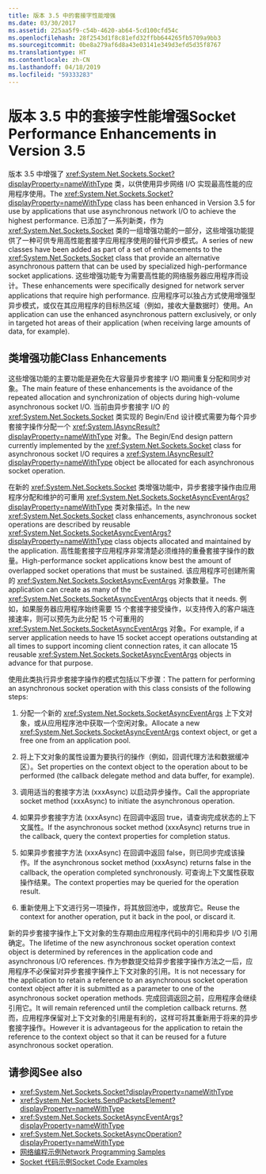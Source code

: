 ```yaml
---
title: 版本 3.5 中的套接字性能增强
ms.date: 03/30/2017
ms.assetid: 225aa5f9-c54b-4620-ab64-5cd100cfd54c
ms.openlocfilehash: 28f2543d1f8c81efd32ffbb644265fb5709a9bb3
ms.sourcegitcommit: 0be8a279af6d8a43e03141e349d3efd5d35f8767
ms.translationtype: HT
ms.contentlocale: zh-CN
ms.lasthandoff: 04/18/2019
ms.locfileid: "59333283"
---
```

# <a name="socket-performance-enhancements-in-version-35"></a><span data-ttu-id="4ad54-102">版本 3.5 中的套接字性能增强</span><span class="sxs-lookup"><span data-stu-id="4ad54-102">Socket Performance Enhancements in Version 3.5</span></span>
<span data-ttu-id="4ad54-103">版本 3.5 中增强了 <xref:System.Net.Sockets.Socket?displayProperty=nameWithType> 类，以供使用异步网络 I/O 实现最高性能的应用程序使用。</span><span class="sxs-lookup"><span data-stu-id="4ad54-103">The <xref:System.Net.Sockets.Socket?displayProperty=nameWithType> class has been enhanced in Version 3.5 for use by applications that use asynchronous network I/O to achieve the highest performance.</span></span> <span data-ttu-id="4ad54-104">已添加了一系列新类，作为 <xref:System.Net.Sockets.Socket> 类的一组增强功能的一部分，这些增强功能提供了一种可供专用高性能套接字应用程序使用的替代异步模式。</span><span class="sxs-lookup"><span data-stu-id="4ad54-104">A series of new classes have been added as part of a set of enhancements to the <xref:System.Net.Sockets.Socket> class that provide an alternative asynchronous pattern that can be used by specialized high-performance socket applications.</span></span> <span data-ttu-id="4ad54-105">这些增强功能专为需要高性能的网络服务器应用程序而设计。</span><span class="sxs-lookup"><span data-stu-id="4ad54-105">These enhancements were specifically designed for network server applications that require high performance.</span></span> <span data-ttu-id="4ad54-106">应用程序可以独占方式使用增强型异步模式，或仅在其应用程序的目标热区域（例如，接收大量数据时）使用。</span><span class="sxs-lookup"><span data-stu-id="4ad54-106">An application can use the enhanced asynchronous pattern exclusively, or only in targeted hot areas of their application (when receiving large amounts of data, for example).</span></span>  
  
## <a name="class-enhancements"></a><span data-ttu-id="4ad54-107">类增强功能</span><span class="sxs-lookup"><span data-stu-id="4ad54-107">Class Enhancements</span></span>  
 <span data-ttu-id="4ad54-108">这些增强功能的主要功能是避免在大容量异步套接字 I/O 期间重复分配和同步对象。</span><span class="sxs-lookup"><span data-stu-id="4ad54-108">The main feature of these enhancements is the avoidance of the repeated allocation and synchronization of objects during high-volume asynchronous socket I/O.</span></span> <span data-ttu-id="4ad54-109">当前由异步套接字 I/O 的 <xref:System.Net.Sockets.Socket> 类实现的 Begin/End 设计模式需要为每个异步套接字操作分配一个 <xref:System.IAsyncResult?displayProperty=nameWithType> 对象。</span><span class="sxs-lookup"><span data-stu-id="4ad54-109">The Begin/End design pattern currently implemented by the <xref:System.Net.Sockets.Socket> class for asynchronous socket I/O requires a <xref:System.IAsyncResult?displayProperty=nameWithType> object be allocated for each asynchronous socket operation.</span></span>  
  
 <span data-ttu-id="4ad54-110">在新的 <xref:System.Net.Sockets.Socket> 类增强功能中，异步套接字操作由应用程序分配和维护的可重用 <xref:System.Net.Sockets.SocketAsyncEventArgs?displayProperty=nameWithType> 类对象描述。</span><span class="sxs-lookup"><span data-stu-id="4ad54-110">In the new <xref:System.Net.Sockets.Socket> class enhancements, asynchronous socket operations are described by reusable <xref:System.Net.Sockets.SocketAsyncEventArgs?displayProperty=nameWithType> class objects allocated and maintained by the application.</span></span> <span data-ttu-id="4ad54-111">高性能套接字应用程序非常清楚必须维持的重叠套接字操作的数量。</span><span class="sxs-lookup"><span data-stu-id="4ad54-111">High-performance socket applications know best the amount of overlapped socket operations that must be sustained.</span></span> <span data-ttu-id="4ad54-112">该应用程序可创建所需的 <xref:System.Net.Sockets.SocketAsyncEventArgs> 对象数量。</span><span class="sxs-lookup"><span data-stu-id="4ad54-112">The application can create as many of the <xref:System.Net.Sockets.SocketAsyncEventArgs> objects that it needs.</span></span> <span data-ttu-id="4ad54-113">例如，如果服务器应用程序始终需要 15 个套接字接受操作，以支持传入的客户端连接速率，则可以预先为此分配 15 个可重用的 <xref:System.Net.Sockets.SocketAsyncEventArgs> 对象。</span><span class="sxs-lookup"><span data-stu-id="4ad54-113">For example, if a server application needs to have 15 socket accept operations outstanding at all times to support incoming client connection rates, it can allocate 15 reusable <xref:System.Net.Sockets.SocketAsyncEventArgs> objects in advance for that purpose.</span></span>  
  
 <span data-ttu-id="4ad54-114">使用此类执行异步套接字操作的模式包括以下步骤：</span><span class="sxs-lookup"><span data-stu-id="4ad54-114">The pattern for performing an asynchronous socket operation with this class consists of the following steps:</span></span>  
  
1. <span data-ttu-id="4ad54-115">分配一个新的 <xref:System.Net.Sockets.SocketAsyncEventArgs> 上下文对象，或从应用程序池中获取一个空闲对象。</span><span class="sxs-lookup"><span data-stu-id="4ad54-115">Allocate a new <xref:System.Net.Sockets.SocketAsyncEventArgs> context object, or get a free one from an application pool.</span></span>  
  
2. <span data-ttu-id="4ad54-116">将上下文对象的属性设置为要执行的操作（例如，回调代理方法和数据缓冲区）。</span><span class="sxs-lookup"><span data-stu-id="4ad54-116">Set properties on the context object to the operation about to be performed (the callback delegate method and data buffer, for example).</span></span>  
  
3. <span data-ttu-id="4ad54-117">调用适当的套接字方法 (xxxAsync) 以启动异步操作。</span><span class="sxs-lookup"><span data-stu-id="4ad54-117">Call the appropriate socket method (xxxAsync) to initiate the asynchronous operation.</span></span>  
  
4. <span data-ttu-id="4ad54-118">如果异步套接字方法 (xxxAsync) 在回调中返回 true，请查询完成状态的上下文属性。</span><span class="sxs-lookup"><span data-stu-id="4ad54-118">If the asynchronous socket method (xxxAsync) returns true in the callback, query the context properties for completion status.</span></span>  
  
5. <span data-ttu-id="4ad54-119">如果异步套接字方法 (xxxAsync) 在回调中返回 false，则已同步完成该操作。</span><span class="sxs-lookup"><span data-stu-id="4ad54-119">If the asynchronous socket method (xxxAsync) returns false in the callback, the operation completed synchronously.</span></span> <span data-ttu-id="4ad54-120">可查询上下文属性获取操作结果。</span><span class="sxs-lookup"><span data-stu-id="4ad54-120">The context properties may be queried for the operation result.</span></span>  
  
6. <span data-ttu-id="4ad54-121">重新使用上下文进行另一项操作，将其放回池中，或放弃它。</span><span class="sxs-lookup"><span data-stu-id="4ad54-121">Reuse the context for another operation, put it back in the pool, or discard it.</span></span>  
  
 <span data-ttu-id="4ad54-122">新的异步套接字操作上下文对象的生存期由应用程序代码中的引用和异步 I/O 引用确定。</span><span class="sxs-lookup"><span data-stu-id="4ad54-122">The lifetime of the new asynchronous socket operation context object is determined by references in the application code and asynchronous I/O references.</span></span> <span data-ttu-id="4ad54-123">作为参数提交给异步套接字操作方法之一后，应用程序不必保留对异步套接字操作上下文对象的引用。</span><span class="sxs-lookup"><span data-stu-id="4ad54-123">It is not necessary for the application to retain a reference to an asynchronous socket operation context object after it is submitted as a parameter to one of the asynchronous socket operation methods.</span></span> <span data-ttu-id="4ad54-124">完成回调返回之前，应用程序会继续引用它。</span><span class="sxs-lookup"><span data-stu-id="4ad54-124">It will remain referenced until the completion callback returns.</span></span> <span data-ttu-id="4ad54-125">然而，应用程序保留对上下文对象的引用是有利的，这样可将其重新用于将来的异步套接字操作。</span><span class="sxs-lookup"><span data-stu-id="4ad54-125">However it is advantageous for the application to retain the reference to the context object so that it can be reused for a future asynchronous socket operation.</span></span>  
  
## <a name="see-also"></a><span data-ttu-id="4ad54-126">请参阅</span><span class="sxs-lookup"><span data-stu-id="4ad54-126">See also</span></span>

- <xref:System.Net.Sockets.Socket?displayProperty=nameWithType>
- <xref:System.Net.Sockets.SendPacketsElement?displayProperty=nameWithType>
- <xref:System.Net.Sockets.SocketAsyncEventArgs?displayProperty=nameWithType>
- <xref:System.Net.Sockets.SocketAsyncOperation?displayProperty=nameWithType>
- [<span data-ttu-id="4ad54-127">网络编程示例</span><span class="sxs-lookup"><span data-stu-id="4ad54-127">Network Programming Samples</span></span>](../../../docs/framework/network-programming/network-programming-samples.md)
- [<span data-ttu-id="4ad54-128">Socket 代码示例</span><span class="sxs-lookup"><span data-stu-id="4ad54-128">Socket Code Examples</span></span>](socket-code-examples.md)
